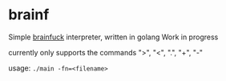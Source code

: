 # brainf
Simple [brainfuck](https://esolangs.org/wiki/Brainfuck) interpreter, written in golang
Work in progress

currently only supports the commands ">", "<", ".", "+", "-"

usage: `./main -fn=<filename>`
